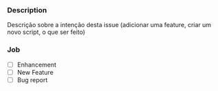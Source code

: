 ### Description
 Descrição sobre a intenção desta issue (adicionar uma feature, criar um novo script, o que ser feito)

### Job
- [ ] Enhancement
- [ ] New Feature
- [ ] Bug report